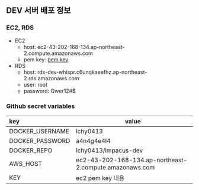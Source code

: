 ## DEV 서버 배포 정보

### EC2, RDS

- EC2
  - host: ec2-43-202-168-134.ap-northeast-2.compute.amazonaws.com
  - pem key: [pem key](https://github.com/IMPACUS/whispr-docs/blob/master/be/assets/ec2-dev-whispr.pem)
- RDS
  - host: rds-dev-whispr.c6unqkaeefhz.ap-northeast-2.rds.amazonaws.com
  - user: root
  - password: Qwer12#$

### Github secret variables


| key             | value                                                   |
| :-------------- | ------------------------------------------------------- |
| DOCKER_USERNAME | lchy0413                                                |
| DOCKER_PASSWORD | a4n4g4e4l4                                              |
| DOCKER_REPO     | lchy0413/impacus-dev                                    |
| AWS_HOST        | ec2-43-202-168-134.ap-northeast-2.compute.amazonaws.com |
| KEY             | ec2 pem key 내용                                        |
